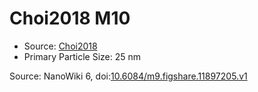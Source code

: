 <a name="material" />

# Choi2018 M10
<script type="application/ld+json">
  {
    "@context": "https://schema.org/",
    "@type": "ChemicalSubstance",
    "@id": "https://egonw.github.io/nanowiki/nanowiki521.html#material",
    "http://purl.org/dc/terms/conformsTo":
      {
        "@type": "CreativeWork",
        "@id": "https://bioschemas.org/profiles/ChemicalSubstance/0.4-RELEASE/"
      },
    "identfier": "521",
    "name": "Choi2018 M10",
    "url": "https://egonw.github.io/nanowiki/nanowiki521.html#material",
    "sameAs": "http://127.0.0.1/mediawiki/index.php/Special:URIResolver/Choi2018_M10"
  }
</script>


* Source: [Choi2018](articleChoi2018.md)
* Primary Particle Size: 25 nm


Source: NanoWiki 6, doi:[10.6084/m9.figshare.11897205.v1](https://doi.org/10.6084/m9.figshare.11897205.v1)
